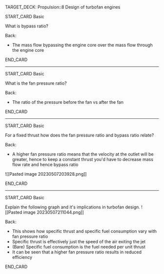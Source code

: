 TARGET_DECK: Propulsion::8 Design of turbofan engines



START_CARD
Basic

What is bypass ratio?

Back: 
- The mass flow bypassing the engine core over the mass flow through the engine core

END_CARD


--------

START_CARD
Basic

What is the fan pressure ratio?

Back: 
- The ratio of the pressure before the fan vs after the fan

END_CARD


--------

START_CARD
Basic

For a fixed thrust how does the fan pressure ratio and bypass ratio relate?

Back: 
- A higher fan pressure ratio means that the velocity at the outlet will be greater, hence to keep a constant thrust you'd have to decrease mass flow rate and hence bypass ratio
  
![[Pasted image 20230507203928.png]]

END_CARD



--------

START_CARD
Basic

Explain the following graph and it's implications in turbofan design. 
![[Pasted image 20230507211044.png]]

Back: 
- This shows how specific thrust and specific fuel consumption vary with fan pressure ratio
- Specific thrust is effectively just the speed of the air exiting the jet
- (Bare) Specific fuel consumption is the fuel needed per unit thrust
- It can be seen that a higher fan pressure ratio results in reduced efficiency

END_CARD



